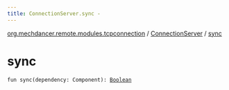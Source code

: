 ```yaml
---
title: ConnectionServer.sync - 
---
```


[org.mechdancer.remote.modules.tcpconnection](../index.html) / [ConnectionServer](index.html) / [sync](./sync.html)

# sync

`fun sync(dependency: Component): `[`Boolean`](https://kotlinlang.org/api/latest/jvm/stdlib/kotlin/-boolean/index.html)